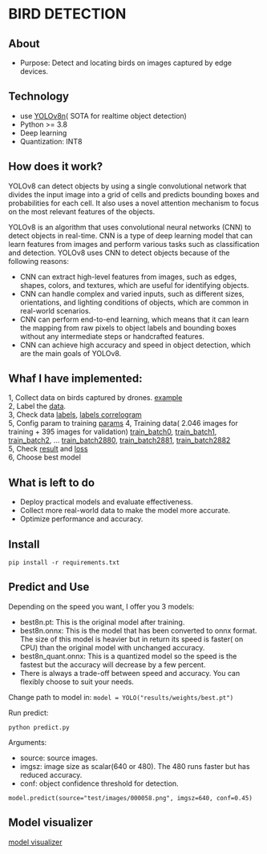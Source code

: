 # BIRD DETECTION

## About
- Purpose: Detect and locating birds on images captured by edge devices.

## Technology
- use [YOLOv8n](https://github.com/ultralytics/ultralytics)( SOTA for realtime object detection)
- Python >= 3.8
- Deep learning
- Quantization: INT8

## How does it work?
YOLOv8 can detect objects by using a single convolutional network that divides the input image into a grid of cells and predicts bounding boxes and probabilities for each cell. 
It also uses a novel attention mechanism to focus on the most relevant features of the objects. 

YOLOv8 is an algorithm that uses convolutional neural networks (CNN) to detect objects in real-time. 
CNN is a type of deep learning model that can learn features from images and perform various tasks such as classification and detection. 
YOLOv8 uses CNN to detect objects because of the following reasons:
- CNN can extract high-level features from images, such as edges, shapes, colors, and textures, which are useful for identifying objects.
- CNN can handle complex and varied inputs, such as different sizes, orientations, and lighting conditions of objects, which are common in real-world scenarios.
- CNN can perform end-to-end learning, which means that it can learn the mapping from raw pixels to object labels and bounding boxes without any intermediate steps or handcrafted features.
- CNN can achieve high accuracy and speed in object detection, which are the main goals of YOLOv8.

## Whaf I have implemented:
1, Collect data on birds captured by drones. [example](test/000703.png) <br />
2, Label the [data](results/label_image.png). <br />
3, Check data [labels](results/labels.jpg), [labels correlogram](results/labels_correlogram.jpg)<br />
5, Config param to training [params](results/args.yaml)
4, Training data( 2.046 images for training + 395 images for validation) [train_batch0](results/train_batch0.jpg), [train_batch1](results/train_batch1.jpg), [train_batch2](results/train_batch2.jpg), ...
[train_batch2880](results/train_batch2880.jpg), [train_batch2881](results/train_batch2881.jpg), [train_batch2882](results/train_batch2882.jpg)<br />
5, Check [result](results/results.csv) and [loss](results/loss.png)<br />
6, Choose best model

## What is left to do
- Deploy practical models and evaluate effectiveness.
- Collect more real-world data to make the model more accurate.
- Optimize performance and accuracy.

## Install
```
pip install -r requirements.txt
```

## Predict and Use
Depending on the speed you want, I offer you 3 models:
- best8n.pt: This is the original model after training.
- best8n.onnx: This is the model that has been converted to onnx format. The size of this model is heavier but in return its speed is faster( on CPU) than the original model with unchanged accuracy.
- best8n_quant.onnx: This is a quantized model so the speed is the fastest but the accuracy will decrease by a few percent.
- There is always a trade-off between speed and accuracy. You can flexibly choose to suit your needs.

Change path to model in: 
``
model = YOLO("results/weights/best.pt")
``

Run predict: 
```
python predict.py
```
Arguments:
- source: source images.
- imgsz: image size as scalar(640 or 480). The 480 runs faster but has reduced accuracy.
- conf: object confidence threshold for detection. 

``model.predict(source="test/images/000058.png", imgsz=640, conf=0.45)``

## Model visualizer
[model visualizer](model_visualizer.png)
